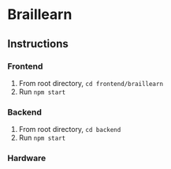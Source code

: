 # Braillearn

## Instructions

### Frontend

1. From root directory, `cd frontend/braillearn`
2. Run `npm start`

### Backend

1. From root directory, `cd backend`
2. Run `npm start`

### Hardware
